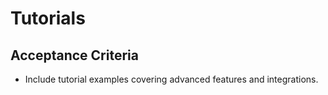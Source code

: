 # Tutorials

<!-- TODO: Provide comprehensive tutorials for advanced usage and integrations -->

## Acceptance Criteria

- Include tutorial examples covering advanced features and integrations.
